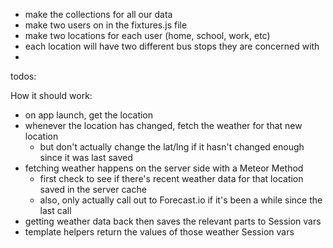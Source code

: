 - make the collections for all our data
- make two users on in the fixtures.js file
- make two locations for each user (home, school, work, etc)
- each location will have two different bus stops they are concerned with
- 

todos:  



How it should work:  
- on app launch, get the location
- whenever the location has changed, fetch the weather for that new location
  - but don't actually change the lat/lng if it hasn't changed enough since it was last saved
- fetching weather happens on the server side with a Meteor Method
  - first check to see if there's recent weather data for that location saved in the server cache
  - also, only actually call out to Forecast.io if it's been a while since the last call
- getting weather data back then saves the relevant parts to Session vars
- template helpers return the values of those weather Session vars
